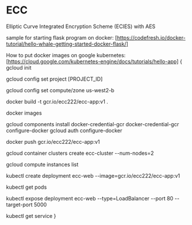 # ECC
Elliptic Curve Integrated Encryption Scheme (ECIES) with AES

sample for starting flask program on docker:
[https://codefresh.io/docker-tutorial/hello-whale-getting-started-docker-flask/]

How to put docker images on google kubernetes:
[https://cloud.google.com/kubernetes-engine/docs/tutorials/hello-app]
  {
  gcloud init

  gcloud config set project [PROJECT_ID]

  gcloud config set compute/zone us-west2-b 

  docker build -t gcr.io/ecc222/ecc-app:v1 .

  docker images

  gcloud components install docker-credential-gcr
  docker-credential-gcr configure-docker
  gcloud auth configure-docker

  docker push gcr.io/ecc222/ecc-app:v1

  gcloud container clusters create ecc-cluster --num-nodes=2

  gcloud compute instances list

  kubectl create deployment ecc-web --image=gcr.io/ecc222/ecc-app:v1

  kubectl get pods

  kubectl expose deployment ecc-web --type=LoadBalancer --port 80 --target-port 5000

  kubectl get service
  }
